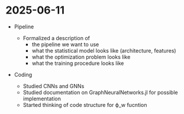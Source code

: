 # 2025-06-11

- Pipeline
    - Formalized a description of
        - the pipeline we want to use
        - what the statistical model looks like (architecture, features)
        - what the optimization problem looks like
        - what the training procedure looks like

- Coding
    - Studied CNNs and GNNs
    - Studied documentation on GraphNeuralNetworks.jl for possible implementation
    - Started thinking of code structure for ϕ_w fucntion
